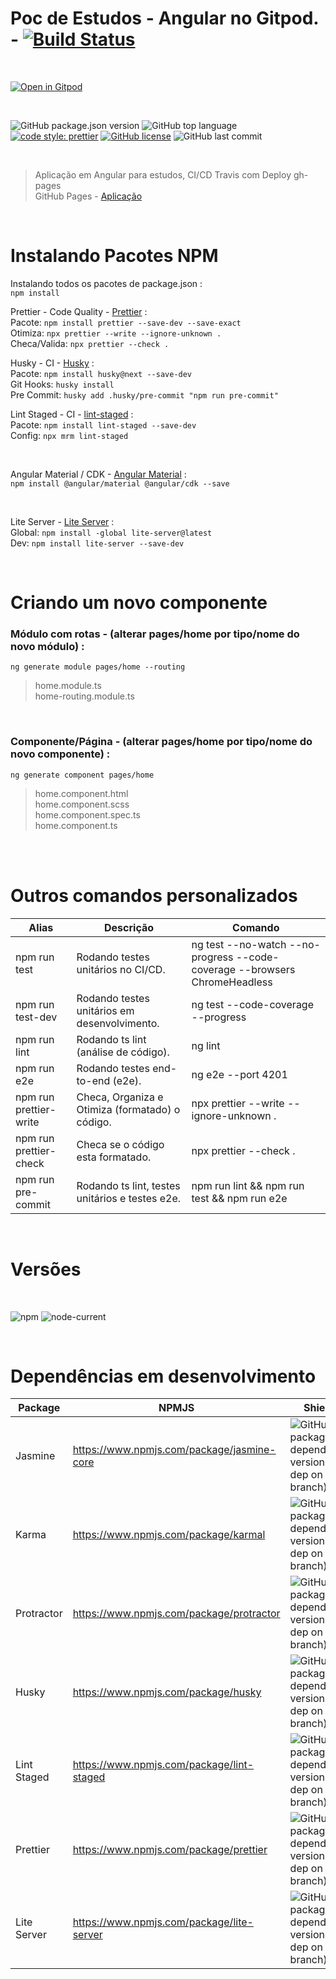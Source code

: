 # Poc de Estudos - Angular no Gitpod. - [![Build Status][travis-img]][travis-url]

<br>

[![Open in Gitpod][open-gitpod-img]][open-gitpod-url]

<br>

![GitHub package.json version][version-img]
![GitHub top language][language-img]
[![code style: prettier][prettier-style-img]][prettier-style-url]
[![GitHub license][license-img]][license-url]
![GitHub last commit][commit-img]

<br>

> Aplicação em Angular para estudos, CI/CD Travis com Deploy gh-pages<br>
> GitHub Pages - [Aplicação](https://martins86.github.io/poc-estudos-angular-gitpod/home)

<br>

# Instalando Pacotes NPM

Instalando todos os pacotes de package.json :<br>
`npm install`

Prettier - Code Quality - [Prettier](https://prettier.io/) :<br>
Pacote: `npm install prettier --save-dev --save-exact` <br>
Otimiza: `npx prettier --write --ignore-unknown .` <br>
Checa/Valida: `npx prettier --check .` <br>

Husky - CI - [Husky](https://typicode.github.io/husky/#/) :<br>
Pacote: `npm install husky@next --save-dev` <br>
Git Hooks: `husky install` <br>
Pre Commit: `husky add .husky/pre-commit "npm run pre-commit"` <br>

Lint Staged - CI - [lint-staged](https://github.com/okonet/lint-staged#readme) :<br>
Pacote: `npm install lint-staged --save-dev` <br>
Config: `npx mrm lint-staged` <br>

<br>

Angular Material / CDK - [Angular Material](https://material.angular.io/) :<br>
`npm install @angular/material @angular/cdk --save`

<br>

Lite Server - [Lite Server](https://github.com/johnpapa/lite-server) :<br>
Global: `npm install -global lite-server@latest` <br>
Dev: `npm install lite-server --save-dev` <br>

<br>

# Criando um novo componente

### Módulo com rotas - (alterar pages/home por tipo/nome do novo módulo) :<br>

`ng generate module pages/home --routing`<br>

> home.module.ts<br>
> home-routing.module.ts

<br>

### Componente/Página - (alterar pages/home por tipo/nome do novo componente) :<br>

`ng generate component pages/home`<br>

> home.component.html<br>
> home.component.scss<br>
> home.component.spec.ts<br>
> home.component.ts

<br>

<br>

# Outros comandos personalizados

| Alias                  | Descrição                                       | Comando                                                                    |
| ---------------------- | ----------------------------------------------- | -------------------------------------------------------------------------- |
| npm run test           | Rodando testes unitários no CI/CD.              | ng test --no-watch --no-progress --code-coverage --browsers ChromeHeadless |
| npm run test-dev       | Rodando testes unitários em desenvolvimento.    | ng test --code-coverage --progress                                         |
| npm run lint           | Rodando ts lint (análise de código).            | ng lint                                                                    |
| npm run e2e            | Rodando testes end-to-end (e2e).                | ng e2e --port 4201                                                         |
| npm run prettier-write | Checa, Organiza e Otimiza (formatado) o código. | npx prettier --write --ignore-unknown .                                    |
| npm run prettier-check | Checa se o código esta formatado.               | npx prettier --check .                                                     |
| npm run pre-commit     | Rodando ts lint, testes unitários e testes e2e. | npm run lint && npm run test && npm run e2e                                |

<br>

# Versões

<br>

![npm][npm-img] ![node-current][node-current-img]

<br>

# Dependências em desenvolvimento

| Package     | NPMJS                                      | Shields                                                                         |
| ----------- | ------------------------------------------ | ------------------------------------------------------------------------------- |
| Jasmine     | https://www.npmjs.com/package/jasmine-core | ![GitHub package.json dependency version (dev dep on branch)][jasmine-core-img] |
| Karma       | https://www.npmjs.com/package/karmal       | ![GitHub package.json dependency version (dev dep on branch)][karma-img]        |
| Protractor  | https://www.npmjs.com/package/protractor   | ![GitHub package.json dependency version (dev dep on branch)][protractor-img]   |
| Husky       | https://www.npmjs.com/package/husky        | ![GitHub package.json dependency version (dev dep on branch)][husky-img]        |
| Lint Staged | https://www.npmjs.com/package/lint-staged  | ![GitHub package.json dependency version (dev dep on branch)][lint-staged-img]  |
| Prettier    | https://www.npmjs.com/package/prettier     | ![GitHub package.json dependency version (dev dep on branch)][prettier-img]     |
| Lite Server | https://www.npmjs.com/package/lite-server  | ![GitHub package.json dependency version (dev dep on branch)][lite-server-img]      |

<!-- Markdown link & images -->

[open-gitpod-img]: https://gitpod.io/button/open-in-gitpod.svg
[open-gitpod-url]: https://www.gitpod.io/#https://github.com/martins86/poc-estudos-angular-gitpod
[version-img]: https://img.shields.io/github/package-json/v/martins86/poc-estudos-angular-gitpod
[language-img]: https://img.shields.io/github/languages/top/martins86/poc-estudos-angular-gitpod
[prettier-style-img]: https://img.shields.io/badge/code_style-prettier-ff69b4.svg?style=flat-square
[prettier-style-url]: https://github.com/prettier/prettier
[license-img]: https://img.shields.io/github/license/martins86/poc-estudos-angular-gitpod
[license-url]: https://github.com/martins86/poc-estudos-angular-gitpod/blob/main/LICENSE
[travis-img]: https://travis-ci.com/martins86/poc-estudos-angular-gitpod.svg?branch=master
[travis-url]: https://travis-ci.com/martins86/poc-estudos-angular-gitpod
[commit-img]: https://img.shields.io/github/last-commit/martins86/poc-estudos-angular-gitpod
[npm-img]: https://img.shields.io/npm/v/npm
[node-current-img]: https://img.shields.io/node/v/latest-version
[jasmine-core-img]: https://img.shields.io/github/package-json/dependency-version/martins86/poc-estudos-angular-gitpod/dev/jasmine-core
[karma-img]: https://img.shields.io/github/package-json/dependency-version/martins86/poc-estudos-angular-gitpod/dev/karma
[protractor-img]: https://img.shields.io/github/package-json/dependency-version/martins86/poc-estudos-angular-gitpod/dev/protractor
[husky-img]: https://img.shields.io/github/package-json/dependency-version/martins86/poc-estudos-angular-gitpod/dev/husky
[lint-staged-img]: https://img.shields.io/github/package-json/dependency-version/martins86/poc-estudos-angular-gitpod/dev/lint-staged
[prettier-img]: https://img.shields.io/github/package-json/dependency-version/martins86/poc-estudos-angular-gitpod/dev/prettier
[lite-server-img]: https://img.shields.io/github/package-json/dependency-version/martins86/poc-estudos-angular-gitpod/dev/lite-server
